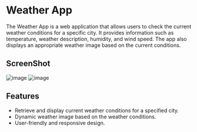 # Weather App

The Weather App is a web application that allows users to check the current weather conditions for a specific city. It provides information such as temperature, weather description, humidity, and wind speed. The app also displays an appropriate weather image based on the current conditions.

## ScreenShot
![image](https://github.com/ghatna-koshti/weatherApp/assets/142246764/ce30021f-0902-4baf-94a1-fd9819d577d0)
![image](https://github.com/ghatna-koshti/weatherApp/assets/142246764/543f656c-e53b-42d6-8d12-c96a37255cf5)

## Features

- Retrieve and display current weather conditions for a specified city.
- Dynamic weather image based on the weather conditions.
- User-friendly and responsive design.
